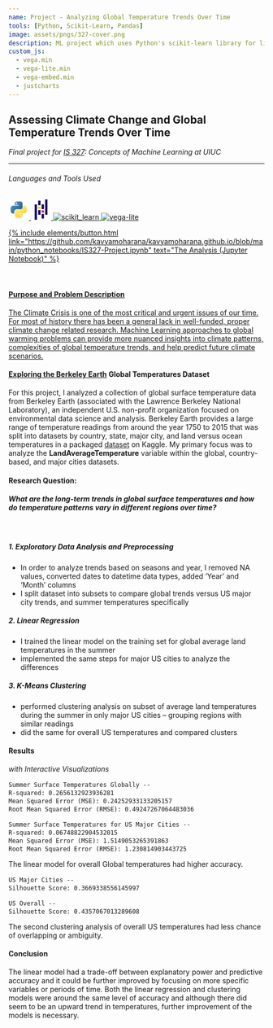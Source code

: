 ```yaml
---
name: Project - Analyzing Global Temperature Trends Over Time
tools: [Python, Scikit-Learn, Pandas]
image: assets/pngs/327-cover.png
description: ML project which uses Python's scikit-learn library for linear regression modeling and clustering analysis on climate change trends
custom_js:
  - vega.min
  - vega-lite.min
  - vega-embed.min
  - justcharts
---
```



## Assessing Climate Change and Global Temperature Trends Over Time
*Final project for [IS 327](https://ischool.illinois.edu/degrees-programs/courses/is327): Concepts of Machine Learning at UIUC*

---

###### *Languages and Tools Used*
<a href="https://www.python.org" target="_blank" rel="noreferrer"> <img src="https://raw.githubusercontent.com/devicons/devicon/master/icons/python/python-original.svg" alt="python" width="40" height="40"/>
<a href="https://pandas.pydata.org/" target="_blank" rel="noreferrer"> <img src="https://raw.githubusercontent.com/devicons/devicon/2ae2a900d2f041da66e950e4d48052658d850630/icons/pandas/pandas-original.svg" alt="pandas" width="40" height="40"/>
<a href="https://scikit-learn.org/" target="_blank" rel="noreferrer"> <img src="https://upload.wikimedia.org/wikipedia/commons/0/05/Scikit_learn_logo_small.svg" alt="scikit_learn" width="40" height="40"/>
<a href="https://altair-viz.github.io/" target="_blank" rel="noreferrer"> <img src="https://upload.wikimedia.org/wikipedia/commons/thumb/5/58/Vega-Lite_Logo.svg/1920px-Vega-Lite_Logo.svg.png" alt="vega-lite" width="40" height="40"/>

<div class="left">
  {% include elements/button.html link="https://github.com/kavyamoharana/kavyamoharana.github.io/blob/main/python_notebooks/IS327-Project.ipynb" text="The Analysis (Jupyter Notebook)" %}
</div>
<br>
<br>

#### Purpose and Problem Description
The Climate Crisis is one of the most critical and urgent issues of our time. For most of history there has been a general lack in well-funded, proper climate change related research. Machine Learning approaches to global warming problems can provide more nuanced insights into climate patterns, complexities of global temperature trends, and help predict future climate scenarios.

#### Exploring the [Berkeley Earth](https://berkeleyearth.org/data/) Global Temperatures Dataset
For this project, I analyzed a collection of global surface temperature data from Berkeley Earth (associated with the Lawrence Berkeley National Laboratory), an independent U.S. non-profit organization focused on environmental data science and analysis. Berkeley Earth provides a large range of temperature readings from around the year 1750 to 2015 that was split into datasets by country, state, major city, and land versus ocean temperatures in a packaged [dataset](https://www.kaggle.com/datasets/berkeleyearth/climate-change-earth-surface-temperature-data) on Kaggle. My primary focus was to analyze the **LandAverageTemperature** variable within the global, country-based, and major cities datasets. 

#### Research Question:
##### **What are the long-term trends in global surface temperatures and how do temperature patterns vary in different regions over time?**
<br>

##### 1. Exploratory Data Analysis and Preprocessing
- In order to analyze trends based on seasons and year, I removed NA values, converted dates to datetime data types, added ‘Year’ and ‘Month’ columns
- I split dataset into subsets to compare global trends versus US major city trends, and summer temperatures specifically

##### 2. Linear Regression
- I trained the linear model on the training set for global average land temperatures in the summer
- implemented the same steps for major US cities to analyze the differences

##### 3. K-Means Clustering 
- performed clustering analysis on subset of average land temperatures during the summer in only major US cities – grouping regions with similar readings
- did the same for overall US temperatures and compared clusters

#### Results
*with Interactive Visualizations*
<vegachart schema-url="{{ site.baseurl }}/assets/json/chart1_327.json" style="width: 100%"></vegachart>

```
Summer Surface Temperatures Globally --
R-squared: 0.2656132923936281
Mean Squared Error (MSE): 0.24252933133205157
Root Mean Squared Error (RMSE): 0.49247267064483036
```
<vegachart schema-url="{{ site.baseurl }}/assets/json/chart2_327.json" style="width: 100%"></vegachart>
```
Summer Surface Temperatures for US Major Cities --
R-squared: 0.06748822904532015
Mean Squared Error (MSE): 1.5149053265391863
Root Mean Squared Error (RMSE): 1.230814903443725
```
The linear model for overall Global temperatures had higher accuracy.


<vegachart schema-url="{{ site.baseurl }}/assets/json/chart3_327.json" style="width: 100%"></vegachart>
```
US Major Cities --
Silhouette Score: 0.3669338556145997
```

<vegachart schema-url="{{ site.baseurl }}/assets/json/chart4_327.json" style="width: 100%"></vegachart>
```
US Overall --
Silhouette Score: 0.4357067013289608
```
The second clustering analysis of overall US temperatures had less chance of overlapping or ambiguity. 

#### Conclusion
The linear model had a trade-off between explanatory power and predictive accuracy and it could be further improved by focusing on more specific variables or periods of time. Both the linear regression and clustering models were around the same level of accuracy and although there did seem to be an upward trend in temperatures, further improvement of the models is necessary.




